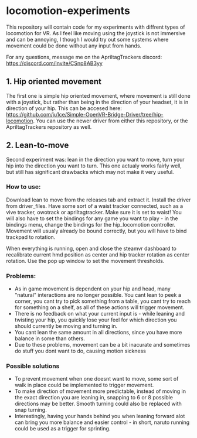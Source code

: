 # locomotion-experiments

This repository will contain code for my experiments with diffrent types of locomotion for VR. As I feel like moving using the joystick is not immersive and can be annoying, I though I would try out some systems where movement could be done without any input from hands.

For any questions, message me on the ApriltagTrackers discord: https://discord.com/invite/CSnp8AB3yy

## 1. Hip oriented movement

The first one is simple hip oriented movement, where movement is still done with a joystick, but rather than being in the direction of your headset, it is in direction of your hip. This can be accesed here: https://github.com/ju1ce/Simple-OpenVR-Bridge-Driver/tree/hip-locomotion. You can use the newer driver from either this repository, or the ApriltagTrackers repository as well.

## 2. Lean-to-move

Second experiment was: lean in the direction you want to move, turn your hip into the direction you want to turn. This one actualy works fairly well, but still has significant drawbacks which may not make it very useful.

### How to use:

Download lean to move from the releases tab and extract it. Install the driver from driver_files. Have some sort of a waist tracker connected, such as a vive tracker, owotrack or apriltagtracker. Make sure it is set to waist! You will also have to set the bindings for any game you want to play - in the bindings menu, change the bindings for the hip_locomotion controller. Movement will usualy already be bound correctly, but you will have to bind trackpad to rotation.

When everything is running, open and close the steamvr dashboard to recalibrate current hmd position as center and hip tracker rotation as center rotation.
Use the pop up window to set the movement thresholds.

### Problems:

* As in game movement is dependent on your hip and head, many "natural" interactions are no longer possible. You cant lean to peek a corner, you cant try to pick something from a table, you cant try to reach for something on a shelf, as all of these actions will trigger movement.
* There is no feedback on what your current input is - while leaning and twisting your hip, you quickly lose your feel for which direction you should currently be moving and turning in.
* You cant lean the same amount in all directions, since you have more balance in some than others.
* Due to these problems, movement can be a bit inacurate and sometimes do stuff you dont want to do, causing motion sickness

### Possible solutions

* To prevent movement when one doesnt want to move, some sort of walk in place could be implemented to trigger movement.
* To make direction of movement more predictable, instead of moving in the exact direction you are leaning in, snapping to 6 or 8 possible directions may be better. Smooth turning could also be replaced with snap turning.
* Interestingly, having your hands behind you when leaning forward alot can bring you more balance and easier control - in short, naruto running could be used as a trigger for sprinting.

